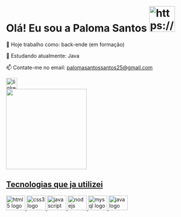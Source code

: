 # Olá! Eu sou a Paloma Santos <img src="https://i.picasion.com/pic92/6e8ed096f4a94cbdb740a40dbd9c3011.gif" width="70" height="70" border="0" alt="https://picasion.com/" /></a><br />

🔭 Hoje trabalho como: back-ende (em formação)

🌱 Estudando atualmente: Java

📫 Contate-me no email: palomasantossantos25@gmail.com

 <div align="left"> <a href="https://www.linkedin.com/in/paloma-dos-santos-32535a237" target="_blank"> <img src="https://img.shields.io/static/v1?message=LinkedIn&logo=linkedin&label=&color=0077B5&logoColor=white&labelColor=&style=for-the-badge" height="30" alt="linkedin logo" /> </a> 


<div> <a href="https://github.com/palomasantossantos"> <img height="220em" src="https://github-readme-stats.vercel.app/api?username=palomasantossantos&show_icons=true&theme=cobalt&include_all_commits=true&count_private=true"/>
 
 ## Tecnologias que ja utilizei
<div align="left"> <img src="https://cdn.jsdelivr.net/gh/devicons/devicon/icons/html5/html5-original.svg" height="40" width="52" alt="html5 logo" /> 
<img src="https://cdn.jsdelivr.net/gh/devicons/devicon/icons/css3/css3-original.svg" height="40" width="52" alt="css3 logo" /> 
<img src="https://cdn.jsdelivr.net/gh/devicons/devicon/icons/javascript/javascript-original.svg" height="40" width="52" alt="javascript logo" />  <img src="https://cdn.jsdelivr.net/gh/devicons/devicon/icons/nodejs/nodejs-original.svg" height="40" width="52" alt="nodejs logo" /> 
<img src="https://cdn.jsdelivr.net/gh/devicons/devicon/icons/mysql/mysql-original.svg" height="40" width="52" alt="mysql logo" /> 
<img src="https://cdn.jsdelivr.net/gh/devicons/devicon/icons/java/java-original.svg" height="40" width="52" alt="java logo" />

